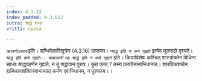 ```yaml
---
index: 4.3.12
index_padded: 4.3.012
sutra: श्राद्धे शरदः
vritti: nyasa

---
```

`ऋत्वणोऽपवादः`इति। सन्धिवेलादिसूत्रेण (4.3.16) प्राप्तस्य। `प्श्राद्ध इति न कर्म गृह्यते` इत्येव मूलपाठो दृश्यते।`श्राद्ध इति कर्म गृह्यते-- पदमञ्जरी।फ् श्राद्धं इति न कर्म गृह्यते` इति। क्रियाविशेषः कश्चित् शास्त्रोक्तेन विधिना साध्यः श्राद्धग्रहणेन गृह्यते, न तु श्रद्धावान् पुरुषः। कुत एतत् ? तस्य प्रत्ययेनानाभिधानात्। शारदिकशब्देन ह्यभिधानशक्तिस्वाभाव्यात् कर्मण एवाभिधानम्, न पुरुषस्य।।